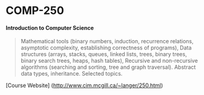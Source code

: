 # COMP-250
#### Introduction to Computer Science

> Mathematical tools (binary numbers, induction, recurrence relations, asymptotic complexity, establishing correctness of programs), Data structures (arrays, stacks, queues, linked lists, trees, binary trees, binary search trees, heaps, hash tables), Recursive and non-recursive algorithms (searching and sorting, tree and graph traversal). Abstract data types, inheritance. Selected topics.

[Course Website] (http://www.cim.mcgill.ca/~langer/250.html)